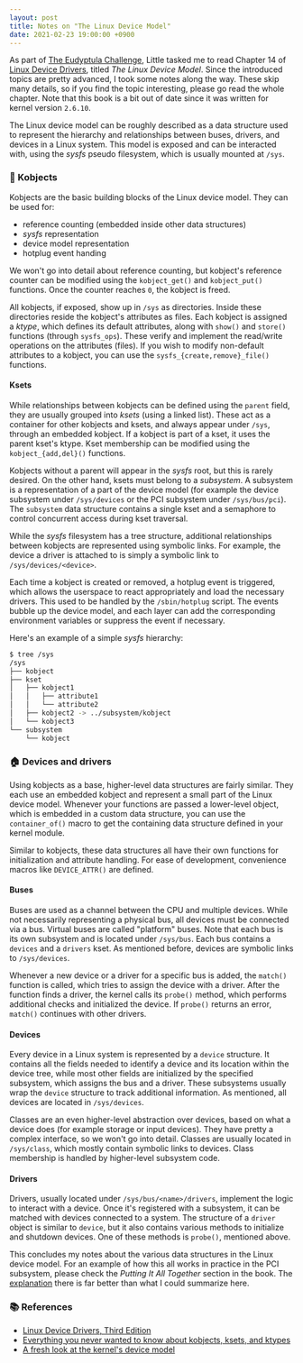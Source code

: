 ```yaml
---
layout: post
title: Notes on "The Linux Device Model"
date: 2021-02-23 19:00:00 +0900
---
```


As part of [The Eudyptula Challenge][eudyptula], Little tasked me to read Chapter 14 of
[Linux Device Drivers][ldd3], titled *The Linux Device Model*. Since the introduced topics are
pretty advanced, I took some notes along the way. These skip many details, so if you find the topic
interesting, please go read the whole chapter. Note that this book is a bit out of date since it
was written for kernel version `2.6.10`.

The Linux device model can be roughly described as a data structure used to represent the hierarchy
and relationships between buses, drivers, and devices in a Linux system. This model is exposed and
can be interacted with, using the *sysfs* pseudo filesystem, which is usually mounted at `/sys`.

### 🧱 Kobjects
Kobjects are the basic building blocks of the Linux device model. They can be used for:
- reference counting (embedded inside other data structures)
- *sysfs* representation
- device model representation
- hotplug event handing

We won't go into detail about reference counting, but kobject's reference counter can be modified
using the `kobject_get()` and `kobject_put()` functions. Once the counter reaches `0`, the kobject
is freed.

All kobjects, if exposed, show up in `/sys` as directories. Inside these directories reside the
kobject's attributes as files. Each kobject is assigned a *ktype*, which defines its default
attributes, along with `show()` and `store()` functions (through `sysfs_ops`). These verify and
implement the read/write operations on the attributes (files). If you wish to modify non-default
attributes to a kobject, you can use the `sysfs_{create,remove}_file()` functions.

#### Ksets
While relationships between kobjects can be defined using the `parent` field, they are usually
grouped into *ksets* (using a linked list). These act as a container for other kobjects and ksets,
and always appear under `/sys`, through an embedded kobject. If a kobject is part of a kset, it uses
the parent kset's ktype. Kset membership can be modified using the `kobject_{add,del}()` functions.

Kobjects without a parent will appear in the *sysfs* root, but this is rarely desired. On the
other hand, ksets must belong to a *subsystem*. A subsystem is a representation of a part of the
device model (for example the device subsystem under `/sys/devices` or the PCI subsystem under
`/sys/bus/pci`). The `subsystem` data structure contains a single kset and a semaphore to control
concurrent access during kset traversal.

While the *sysfs* filesystem has a tree structure, additional relationships between kobjects are
represented using symbolic links. For example, the device a driver is attached to is simply a
symbolic link to `/sys/devices/<device>`.

Each time a kobject is created or removed, a hotplug event is triggered, which allows the userspace
to react appropriately and load the necessary drivers. This used to be handled by the
`/sbin/hotplug` script. The events bubble up the device model, and each layer can add the
corresponding environment variables or suppress the event if necessary.

Here's an example of a simple *sysfs* hierarchy:
```bash
$ tree /sys
/sys
├── kobject
├── kset
│   ├── kobject1
│   │   ├── attribute1
│   │   └── attribute2
│   ├── kobject2 -> ../subsystem/kobject
│   └── kobject3
└── subsystem
    └── kobject
```

### 🏠 Devices and drivers
Using kobjects as a base, higher-level data structures are fairly similar. They each use an embedded
kobject and represent a small part of the Linux device model. Whenever your functions are passed a
lower-level object, which is embedded in a custom data structure, you can use the `container_of()`
macro to get the containing data structure defined in your kernel module.

Similar to kobjects, these data structures all have their own functions for initialization and
attribute handling. For ease of development, convenience macros like `DEVICE_ATTR()` are defined.

#### Buses
Buses are used as a channel between the CPU and multiple devices. While not necessarily representing
a physical bus, all devices must be connected via a bus. Virtual buses are called "platform" buses.
Note that each bus is its own subsystem and is located under `/sys/bus`. Each bus contains a
`devices` and a `drivers` kset. As mentioned before, devices are symbolic links to `/sys/devices`.

Whenever a new device or a driver for a specific bus is added, the `match()` function is called,
which tries to assign the device with a driver. After the function finds a driver, the kernel calls
its `probe()` method, which performs additional checks and initialized the device. If `probe()`
returns an error, `match()` continues with other drivers.

#### Devices
Every device in a Linux system is represented by a `device` structure. It contains all the fields
needed to identify a device and its location within the device tree, while most other fields are
initialized by the specified subsystem, which assigns the bus and a driver. These subsystems
usually wrap the `device` structure to track additional information. As mentioned, all devices are
located in `/sys/devices`.

Classes are an even higher-level abstraction over devices, based on what a device does (for example
storage or input devices). They have pretty a complex interface, so we won't go into detail.
Classes are usually located in `/sys/class`, which mostly contain symbolic links to devices. Class
membership is handled by higher-level subsystem code.

#### Drivers
Drivers, usually located under `/sys/bus/<name>/drivers`, implement the logic to interact with a
device. Once it's registered with a subsystem, it can be matched with devices connected to a system.
The structure of a `driver` object is similar to `device`, but it also contains various methods to
initialize and shutdown devices. One of these methods is `probe()`, mentioned above.

This concludes my notes about the various data structures in the Linux device model. For an example
of how this all works in practice in the PCI subsystem, please check the *Putting It All Together*
section in the book. The [explanation][chapter14] there is far better than what I could summarize here.

### 📚 References
- [Linux Device Drivers, Third Edition][ldd3]
- [Everything you never wanted to know about kobjects, ksets, and ktypes][kobject-docs]
- [A fresh look at the kernel's device model][fresh-look]

[eudyptula]: http://eudyptula-challenge.org
[ldd3]: https://lwn.net/Kernel/LDD3/
[chapter14]: https://static.lwn.net/images/pdf/LDD3/ch14.pdf
[kobject-docs]: https://www.kernel.org/doc/html/latest/core-api/kobject.html
[fresh-look]: https://lwn.net/Articles/645810/
